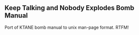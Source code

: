 ## Keep Talking and Nobody Explodes Bomb Manual
Port of KTANE bomb manual to unix man-page format. RTFM!
